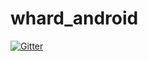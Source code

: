 # whard_android

[![Gitter](https://badges.gitter.im/Join%20Chat.svg)](https://gitter.im/hsb0818/whard_android?utm_source=badge&utm_medium=badge&utm_campaign=pr-badge&utm_content=badge)